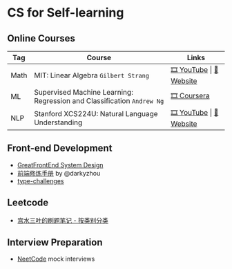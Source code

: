 # CS for Self-learning

## Online Courses
| Tag  | Course                                                       | Links                                                        |
| ---- | ------------------------------------------------------------ | ------------------------------------------------------------ |
| Math | MIT: Linear Algebra `Gilbert Strang`                         | [🎞️ YouTube](https://youtube.com/playlist?list=PL49CF3715CB9EF31D) \| [🔗 Website](https://ocw.mit.edu/courses/18-06-linear-algebra-spring-2010/) |
| ML   | Supervised Machine Learning: Regression and Classification `Andrew Ng` | [🎞️ Coursera](https://www.coursera.org/learn/machine-learning) |
| NLP  | Stanford XCS224U: Natural Language Understanding             | [🎞️ YouTube](https://youtube.com/playlist?list=PLoROMvodv4rOwvldxftJTmoR3kRcWkJBp) \| [🔗 Website](https://web.stanford.edu/class/cs224u/index.html) |


## Front-end Development
* [GreatFrontEnd System Design](https://www.greatfrontend.com/prepare/system-design)
* [前端修炼手册](https://darkyzhou.net/categories/web-frontend/) by @darkyzhou
* [type-challenges](https://github.com/type-challenges/type-challenges)

## Leetcode
* [宫水三叶的刷题笔记 - 按类别分类](https://github.com/SharingSource/LogicStack-LeetCode/wiki)

## Interview Preparation
* [NeetCode](https://www.youtube.com/@NeetCode) mock interviews
